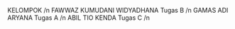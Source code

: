 KELOMPOK /n
FAWWAZ KUMUDANI WIDYADHANA Tugas B /n 
GAMAS ADI ARYANA Tugas A /n 
ABIL TIO KENDA Tugas C /n 
